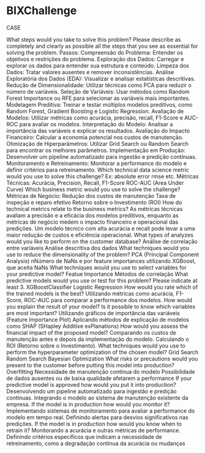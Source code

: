 # BIXChallenge
CASE

What steps would you take to solve this problem? Please describe as completely and clearly as possible all the steps that you see as essential for solving the problem.
Passos:
Compreensão do Problema: Entender os objetivos e restrições do problema.
Exploração dos Dados: Carregar e explorar os dados para entender sua estrutura e conteúdo.
Limpeza dos Dados: Tratar valores ausentes e remover inconsistências.
Análise Exploratória dos Dados (EDA): Visualizar e analisar estatísticas descritivas.
Redução de Dimensionalidade: Utilizar técnicas como PCA para reduzir o número de variáveis.
Seleção de Variáveis: Usar métodos como Random Forest Importance ou RFE para selecionar as variáveis mais importantes.
Modelagem Preditiva: Treinar e testar múltiplos modelos preditivos, como Random Forest, Gradient Boosting e Logistic Regression.
Avaliação de Modelos: Utilizar métricas como acurácia, precisão, recall, F1-Score e AUC-ROC para avaliar os modelos.
Interpretação do Modelo: Analisar a importância das variáveis e explicar os resultados.
Avaliação do Impacto Financeiro: Calcular a economia potencial nos custos de manutenção.
Otimização de Hiperparâmetros: Utilizar Grid Search ou Random Search para encontrar os melhores parâmetros.
Implementação em Produção: Desenvolver um pipeline automatizado para ingestão e predição contínuas.
Monitoramento e Retreinamento: Monitorar a performance do modelo e definir critérios para retreinamento.
Which technical data science metric would you use to solve this challenge? Ex: absolute error rmse etc.
Métricas Técnicas:
Acurácia, Precision, Recall, F1-Score
ROC-AUC (Area Under Curve)
Which business metric would you use to solve the challenge?
Métricas de Negócio:
Redução dos custos de manutenção
Taxa de inspeção e reparo efetivo
Retorno sobre o Investimento (ROI)
How do technical metrics relate to the business metrics?
As métricas técnicas avaliam a precisão e a eficácia dos modelos preditivos, enquanto as métricas de negócio medem o impacto financeiro e operacional das predições. Um modelo técnico com alta acurácia e recall pode levar a uma maior redução de custos e eficiência operacional.
What types of analyzes would you like to perform on the customer database?
Análise de correlação entre variáveis
Análise descritiva dos dados 
What techniques would you use to reduce the dimensionality of the problem?
PCA (Principal Component Analysis)
nNúmero de NaNs e por feature importances utilizando XGBoost, que aceita NaNs
What techniques would you use to select variables for your predictive model?
Featue Importance
Métodos de correlação
What predictive models would you use or test for this problem? Please indicate at least 3.
XGBoostClassifier
Logistic Regression
How would you rate which of the trained models is the best?
Utilizando métricas como acurácia, F1-Score, ROC-AUC para comparar a performance dos modelos.
How would you explain the result of your model? Is it possible to know which variables are most important?
Utilizando gráficos de importância das variáveis (Feature Importance Plot)
Aplicando métodos de explicação de modelos como SHAP (SHapley Additive exPlanations)
How would you assess the financial impact of the proposed model?
Comparando os custos de manutenção antes e depois da implementação do modelo.
Calculando o ROI (Retorno sobre o Investimento).
What techniques would you use to perform the hyperparameter optimization of the chosen model?
Grid Search
Random Search
Bayesian Optimization
What risks or precautions would you present to the customer before putting this model into production?
Overfitting
Necessidade de manutenção contínua do modelo
Possibilidade de dados ausentes ou de baixa qualidade afetarem a performance
If your predictive model is approved how would you put it into production?
Desenvolvendo um pipeline automatizado para ingestão e predição contínuas.
Integrando o modelo ao sistema de manutenção existente da empresa.
If the model is in production how would you monitor it?
Implementando sistemas de monitoramento para avaliar a performance do modelo em tempo real.
Definindo alertas para desvios significativos nas predições.
If the model is in production how would you know when to retrain it?
Monitorando a acurácia e outras métricas de performance.
Definindo critérios específicos que indicam a necessidade de retreinamento, como a degradação contínua da acurácia ou mudanças 


